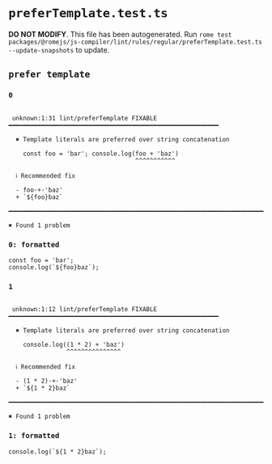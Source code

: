 # `preferTemplate.test.ts`

**DO NOT MODIFY**. This file has been autogenerated. Run `rome test packages/@romejs/js-compiler/lint/rules/regular/preferTemplate.test.ts --update-snapshots` to update.

## `prefer template`

### `0`

```

 unknown:1:31 lint/preferTemplate FIXABLE ━━━━━━━━━━━━━━━━━━━━━━━━━━━━━━━━━━━━━━━━━━━━━━━━━━━━━━━━━━

  ✖ Template literals are preferred over string concatenation

    const foo = 'bar'; console.log(foo + 'baz')
                                   ^^^^^^^^^^^

  ℹ Recommended fix

  - foo·+·'baz'
  + `${foo}baz`

━━━━━━━━━━━━━━━━━━━━━━━━━━━━━━━━━━━━━━━━━━━━━━━━━━━━━━━━━━━━━━━━━━━━━━━━━━━━━━━━━━━━━━━━━━━━━━━━━━━━

✖ Found 1 problem

```

### `0: formatted`

```
const foo = 'bar';
console.log(`${foo}baz`);

```

### `1`

```

 unknown:1:12 lint/preferTemplate FIXABLE ━━━━━━━━━━━━━━━━━━━━━━━━━━━━━━━━━━━━━━━━━━━━━━━━━━━━━━━━━━

  ✖ Template literals are preferred over string concatenation

    console.log((1 * 2) + 'baz')
                ^^^^^^^^^^^^^^^

  ℹ Recommended fix

  - (1 * 2)·+·'baz'
  + `${1 * 2}baz`

━━━━━━━━━━━━━━━━━━━━━━━━━━━━━━━━━━━━━━━━━━━━━━━━━━━━━━━━━━━━━━━━━━━━━━━━━━━━━━━━━━━━━━━━━━━━━━━━━━━━

✖ Found 1 problem

```

### `1: formatted`

```
console.log(`${1 * 2}baz`);

```

